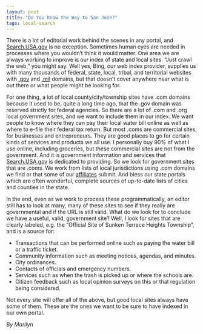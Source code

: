 ```yaml
---
layout: post
title: "Do You Know the Way to San Jose?"
tags: local-search 
---
```

<p>There is a lot of editorial work behind the scenes in any portal, and <a href="http://search.usa.gov/">Search.USA.gov</a> is no exception.  Sometimes human eyes are needed in processes where you wouldn’t think it would matter. One area we are always working to improve is our index of state and local sites. &#8220;Just crawl the web,&#8221; you might say.  Well yes, Bing, our web index provider, supplies us with many thousands of federal, state, local, tribal, and territorial websites with <a href="http://search.usa.gov/search?query=.gov">.gov</a> and <a href="http://search.usa.gov/search?query=.mil">.mil</a> domains, but that doesn&#8217;t cover anywhere near what is out there or what people might be looking for.</p>
<p>For one thing, a lot of local county/city/township sites have .com domains because it used to be, quite a long time ago, that the .gov domain was reserved strictly for federal agencies.  So there are a lot of .com and .org local government sites, and we want to include them in our index.  We want people to know where they can pay their local water bill online as well as where to e-file their federal tax return.   But most .coms are commercial sites, for businesses and entrepreneurs.  They are good places to go for certain kinds of services and products we all use. I personally buy 90% of what I use online, including groceries, but these commercial sites are not from the government. And it is government information and services that <a href="http://search.usa.gov/">Search.USA.gov</a> is dedicated to providing. So we look for government sites that are .coms. We work from lists of local jurisdictions using .com domains we find or that some of our <a href="https://search.usa.gov/affiliates">affiliates</a> submit.  And bless our state portals which are often wonderful, complete sources of up-to-date lists of cities and counties in the state.</p>
<p>In the end, even as we work to process these programmatically, an editor still has to look at many, many of these sites to see if they really are governmental and if the URL is still valid.   What do we look for to conclude we have a useful, valid, government site?  Well, I look for sites that are clearly labeled, e.g. the &#8220;Official Site of Sunken Terrace Heights Township&#8221;, and is a source for:</p>
<ul><li>Transactions that can be performed online such as paying the water bill or a traffic ticket.</li>
<li>Community information such as meeting notices, agendas, and minutes. </li>
<li>City ordinances. </li>
<li>Contacts of officials and emergency numbers. </li>
<li>Services such as when the trash is picked up or where the schools are. </li>
<li>Citizen feedback such as local opinion surveys on this or that regulation being considered. </li>
</ul><p>Not every site will offer all of the above, but good local sites always have some of them. These are the ones we want to be sure to have indexed in our own portal.</p>
<p><em>By Marilyn</em></p>
